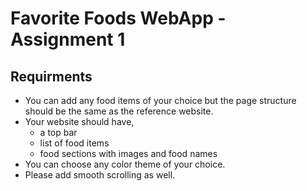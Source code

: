 # Favorite Foods WebApp - Assignment 1

## Requirments

<ul>
	<li>You can add any food items of your choice but the page structure should be the same as the reference website.</li>
	<li>Your website should have,
		<ul>
			<li>a top bar</li>
			<li>list of food items</li>
			<li>food sections with images and food names</li>
		</ul>
	<li>You can choose any color theme of your choice.</li>
	<li>Please add smooth scrolling as well.</li>
</ul>